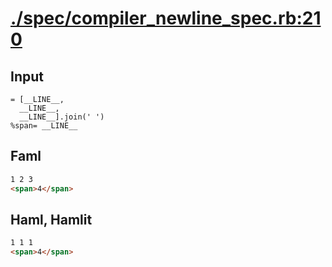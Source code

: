 # [./spec/compiler_newline_spec.rb:210](../../spec/compiler_newline_spec.rb#L210)
## Input
```haml
= [__LINE__,
  __LINE__,
  __LINE__].join(' ')
%span= __LINE__

```

## Faml
```html
1 2 3
<span>4</span>

```

## Haml, Hamlit
```html
1 1 1
<span>4</span>

```

